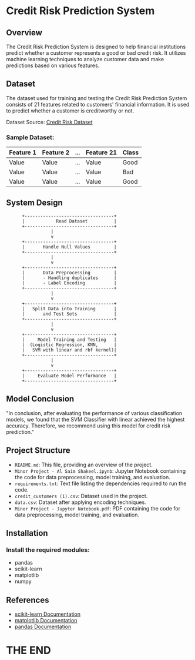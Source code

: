 # Credit Risk Prediction System

## Overview
The Credit Risk Prediction System is designed to help financial institutions predict whether a customer represents a good or bad credit risk. It utilizes machine learning techniques to analyze customer data and make predictions based on various features.

## Dataset
The dataset used for training and testing the Credit Risk Prediction System consists of 21 features related to customers' financial information. It is used to predict whether a customer is creditworthy or not.

Dataset Source: [Credit Risk Dataset](https://drive.google.com/file/d/19VXoOs3sWJZVIZ8JpFcnChrhlJbRWjKR/view?usp=share_link)

### Sample Dataset:

| Feature 1 | Feature 2 | ... | Feature 21 | Class |
|------------|------------|-----|------------|-------|
| Value      | Value      | ... | Value      | Good  |
| Value      | Value      | ... | Value      | Bad   |
| Value      | Value      | ... | Value      | Good  |



## System Design

          +----------------------------------+
          |            Read Dataset          |
          +----------------------------------+
                     |
                     v
          +----------------------------------+
          |       Handle Null Values         |
          +----------------------------------+
                     |
                     v
          +----------------------------------+
          |       Data Preprocessing         |
          |       - Handling duplicates      |
          |       - Label Encoding           |
          +----------------------------------+
                     |
                     v
          +----------------------------------+
          |   Split Data into Training       |
          |       and Test Sets              |
          +----------------------------------+
                     |
                     v
          +----------------------------------+
          |     Model Training and Testing   |
          |  (Logistic Regression, KNN,      |
          |   SVM with linear and rbf kernel)|
          +----------------------------------+
                     |
                     v
          +----------------------------------+
          |     Evaluate Model Performance   |
          +----------------------------------+



## Model Conclusion
"In conclusion, after evaluating the performance of various classification models, we found that the SVM Classifier with linear achieved the highest accuracy. Therefore, we recommend using this model for credit risk prediction."

## Project Structure
- `README.md`: This file, providing an overview of the project.
- `Minor Project - Al Saim Shakeel.ipynb`: Jupyter Notebook containing the code for data preprocessing, model training, and evaluation.
- `requirements.txt`: Text file listing the dependencies required to run the code.
- `credit_customers (1).csv`: Dataset used in the project.
- `data.csv`: Dataset after applying encoding techniques.
- `Minor Project - Jupyter Notebook.pdf`: PDF containing the code for data preprocessing, model training, and evaluation.

## Installation
### Install the required modules:
- pandas
- scikit-learn
- matplotlib
- numpy

## References
- [scikit-learn Documentation](https://scikit-learn.org/stable/documentation.html)
- [matplotlib Documentation](https://matplotlib.org/stable/contents.html)
- [pandas Documentation](https://pandas.pydata.org/docs/)

# THE END